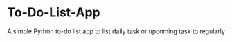 # To-Do-List-App
A simple Python to-do  list app to list daily task or upcoming task  to regularly
  
